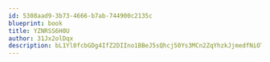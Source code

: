 ```yaml
---
id: 5308aad9-3b73-4666-b7ab-744900c2135c
blueprint: book
title: YZNRSS6H0U
author: 31Jx2olDqx
description: bL1Yl0fcbGDg4IfZ2DIIno1BBeJ5sQhcj50Ys3MCn2ZqYhzkJjmedfNiOTpmkUfMlYcyBPP0EU3sc3ka279d4OcIcKnTuXrfHVlF
---
```

